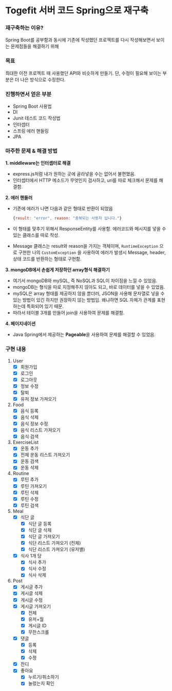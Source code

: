 # Togefit 서버 코드 Spring으로 재구축

### 재구축하는 이유?

Spring Boot를 공부함과 동시에 기존에 작성했던 프로젝트를 다시 작성해보면서 보이는 문제점들을 해결하기 위해

### 목표

최대한 이전 프로젝트 때 사용했던 API와 비슷하게 만들기. 단, 수정이 필요해 보이는 부분은 더 나은 방식으로 수정한다.

### 진행하면서 얻은 부분

- Spring Boot 사용법
- DI
- Junit 테스트 코드 작성법
- 인터셉터
- 스프링 에러 핸들링
- JPA

### 마주한 문제 & 해결 방법
**1. middleware는 인터셉터로 해결**
- express.js처럼 내가 원하는 곳에 골라넣을 수는 없어서 불편했음.
- 인터셉터에서 HTTP 메소드가 무엇인지 검사하고, uri를 따로 체크해서 문제를 해결함.

**2. 에러 핸들러**

  - 기존에 에러가 나면 다음과 같은 형태로 반환이 되었음
    
    ```jsx
    {result: "error", reason: "중복되는 사용자 입니다."}
    ```

  - 이 형태를 맞추기 위해서 ResponseEntity를 사용함. 에러코드와 메시지를 넣을 수 있는 클래스를 따로 작성.
  - Message 클래스는 result와 reason을 가지는 객체이며, `RuntimeException` 으로 구현한 나의 `CustomException` 을 사용하여 에러가 발생시 Message, header, 상태 코드를 반환하는 형태로 구현함.

**3. mongoDB에서 손쉽게 저장하던 array형식 해결하기**

  - 여기서 mongoDB와 mySQL, 즉 NoSQL과 SQL이 차이점을 느낄 수 있었음.
  - mongoDB는 형식을 따로 지정해주지 않아도 되고, 바로 데이터를 넣을 수 있었음.
  - mySQL은 array 형태를 제공하지 않을 뿐더러, JSON을 사용해 문자열로 넣을 수 있는 방법이 있긴 하지만 권장하지 않는 방법임. 왜냐하면 SQL 자체가 관계를 표현하는데 특화되어 있기 때문.
  - 따라서 테이블 3개를 만들어 join을 사용하여 문제를 해결함.

**4. 페이지네이션**

  - Java Spring에서 제공하는 **Pageable**을 사용하여 문제를 해결할 수 있었음.
  
### 구현 내용
1. User
    - [x]  회원가입
    - [x]  로그인
    - [x]  로그아웃
    - [x]  정보 수정
    - [x]  탈퇴
    - [x]  유저 정보 가져오기

1. Food
    - [x]  음식 등록
    - [x]  음식 삭제
    - [x]  음식 정보 수정
    - [x]  음식 리스트 가져오기
    - [x]  음식 검색

1. ExerciseList
    - [x]  운동 추가
    - [x]  전체 운동 리스트 가져오기
    - [x]  운동 검색
    - [x]  운동 삭제
    
2. Routine
    - [x]  루틴 추가
    - [x]  루틴 가져오기
    - [x]  루틴 삭제
    - [x]  루틴 수정
    - [x]  루틴 검색

1. Meal
    - [x]  식단 글
        - [x]  식단 글 등록
        - [x]  식단 글 삭제
        - [x]  식단 글 가져오기
        - [x]  식단 리스트 가져오기 (전체)
        - [x]  식단 리스트 가져오기 (유저별)
    - [x]  식사 1개 당
        - [x]  식사 추가
        - [x]  식사 수정
        - [x]  식사 삭제

1. Post
    - [x]  게시글 추가
    - [x]  게시글 삭제
    - [x]  게시글 수정
    - [x]  게시글 가져오기
        - [x]  전체
        - [x]  유저+월
        - [x]  게시글 ID
        - [x]  무한스크롤
    - [x]  댓글
        - [x]  등록
        - [x]  삭제
        - [x]  수정
    - [x]  잔디
    - [x]  좋아요
        - [x]  누르기/취소하기
        - [x]  눌렀는지 확인
